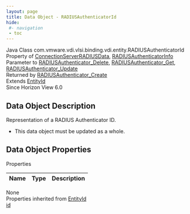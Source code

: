 ```yaml
---
layout: page
title: Data Object - RADIUSAuthenticatorId
hide:
 #- navigation
 - toc
---
```


  
  
  



Java Class
    com.vmware.vdi.vlsi.binding.vdi.entity.RADIUSAuthenticatorId  
Property of
     [ConnectionServerRADIUSData](vdi.infrastructure.ConnectionServer.RADIUSData.md#field_detail), [RADIUSAuthenticatorInfo](vdi.infrastructure.RADIUSAuthenticator.RADIUSAuthenticatorInfo.md#field_detail)  
Parameter to
     [RADIUSAuthenticator_Delete](vdi.infrastructure.RADIUSAuthenticator.md#delete), [RADIUSAuthenticator_Get](vdi.infrastructure.RADIUSAuthenticator.md#get), [RADIUSAuthenticator_Update](vdi.infrastructure.RADIUSAuthenticator.md#update)  
Returned by
     [RADIUSAuthenticator_Create](vdi.infrastructure.RADIUSAuthenticator.md#create)  
Extends
     [EntityId](vdi.EntityId.md)  
Since 
    Horizon View 6.0

## Data Object Description 

Representation of a RADIUS Authenticator ID. 

  * This data object must be updated as a whole.



## Data Object Properties

Properties

Name |  Type |  Description   
---|---|---  
None  
Properties inherited from [EntityId](vdi.EntityId.md)  
[id](vdi.EntityId.md#id)  
  
  
 
  
  


